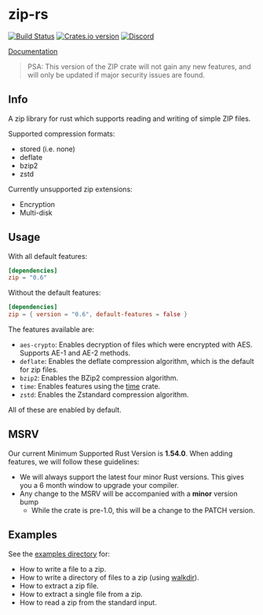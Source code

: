 zip-rs
======

[![Build Status](https://img.shields.io/github/workflow/status/zip-rs/zip/CI)](https://github.com/zip-rs/zip/actions?query=branch%3Amaster+workflow%3ACI)
[![Crates.io version](https://img.shields.io/crates/v/zip.svg)](https://crates.io/crates/zip)
[![Discord](https://badgen.net/badge/icon/discord?icon=discord&label)](https://discord.gg/rQ7H9cSsF4)

[Documentation](https://docs.rs/zip/0.6.0/zip/)

> PSA: This version of the ZIP crate will not gain any new features,
>      and will only be updated if major security issues are found.

Info
----


A zip library for rust which supports reading and writing of simple ZIP files.

Supported compression formats:

* stored (i.e. none)
* deflate
* bzip2
* zstd

Currently unsupported zip extensions:

* Encryption
* Multi-disk

Usage
-----

With all default features:

```toml
[dependencies]
zip = "0.6"
```

Without the default features:

```toml
[dependencies]
zip = { version = "0.6", default-features = false }
```

The features available are:

* `aes-crypto`: Enables decryption of files which were encrypted with AES. Supports AE-1 and AE-2 methods.
* `deflate`: Enables the deflate compression algorithm, which is the default for zip files.
* `bzip2`: Enables the BZip2 compression algorithm.
* `time`: Enables features using the [time](https://github.com/rust-lang-deprecated/time) crate.
* `zstd`: Enables the Zstandard compression algorithm.

All of these are enabled by default.

MSRV
----

Our current Minimum Supported Rust Version is **1.54.0**. When adding features,
we will follow these guidelines:

- We will always support the latest four minor Rust versions. This gives you a 6
  month window to upgrade your compiler.
- Any change to the MSRV will be accompanied with a **minor** version bump
   - While the crate is pre-1.0, this will be a change to the PATCH version.

Examples
--------

See the [examples directory](examples) for:
   * How to write a file to a zip.
   * How to write a directory of files to a zip (using [walkdir](https://github.com/BurntSushi/walkdir)).
   * How to extract a zip file.
   * How to extract a single file from a zip.
   * How to read a zip from the standard input.
